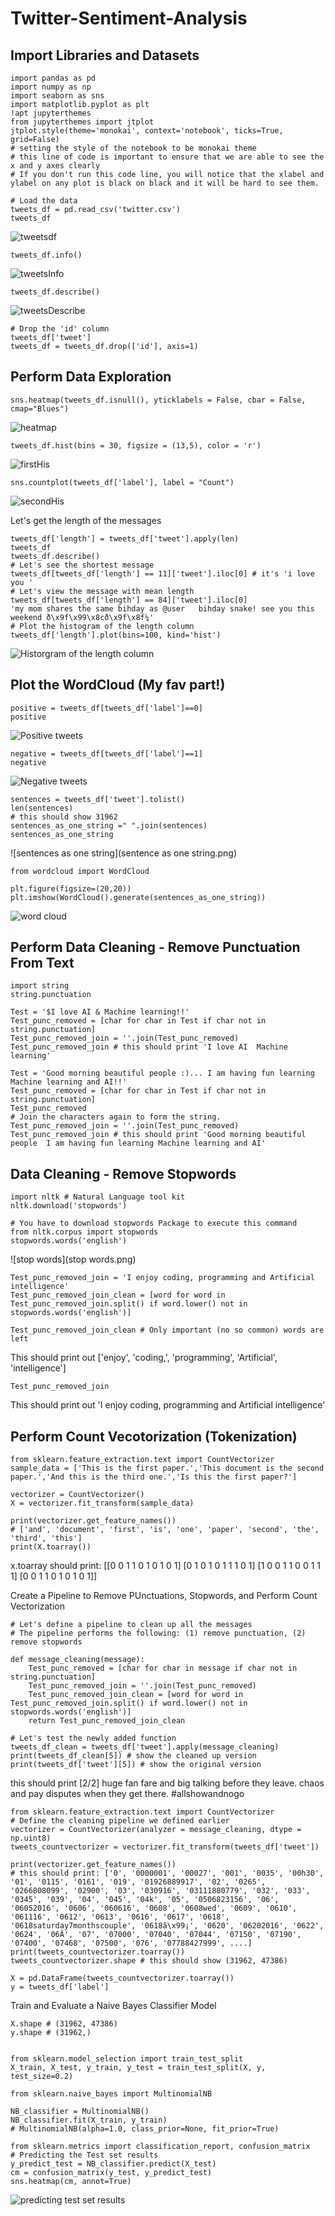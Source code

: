 # Twitter-Sentiment-Analysis

Import Libraries and Datasets
------------------------
```
import pandas as pd
import numpy as np
import seaborn as sns
import matplotlib.pyplot as plt
!apt jupyterthemes
from jupyterthemes import jtplot
jtplot.style(theme='monokai', context='notebook', ticks=True, grid=False) 
# setting the style of the notebook to be monokai theme  
# this line of code is important to ensure that we are able to see the x and y axes clearly
# If you don't run this code line, you will notice that the xlabel and ylabel on any plot is black on black and it will be hard to see them. 
```

```
# Load the data
tweets_df = pd.read_csv('twitter.csv')
tweets_df
```

![tweetsdf](tweetsdf.png)

```
tweets_df.info()
```

![tweetsInfo](tweetsInfo.png)

```
tweets_df.describe()
```

![tweetsDescribe](tweetsdescribe.png)

```
# Drop the 'id' column
tweets_df['tweet']
tweets_df = tweets_df.drop(['id'], axis=1)
```

Perform Data Exploration
-----------------------------
```
sns.heatmap(tweets_df.isnull(), yticklabels = False, cbar = False, cmap="Blues")
```

![heatmap](emptyHeatmap.png)

```
tweets_df.hist(bins = 30, figsize = (13,5), color = 'r')
```

![firstHis](firstHisRed.png)

```
sns.countplot(tweets_df['label'], label = "Count") 
```

![secondHis](2ndHisBlue.png)

Let's get the length of the messages
```
tweets_df['length'] = tweets_df['tweet'].apply(len)
tweets_df
tweets_df.describe()
# Let's see the shortest message 
tweets_df[tweets_df['length'] == 11]['tweet'].iloc[0] # it's 'i love you '
# Let's view the message with mean length 
tweets_df[tweets_df['length'] == 84]['tweet'].iloc[0]
'my mom shares the same bihday as @user   bihday snake! see you this weekend ð\x9f\x99\x8cð\x9f\x8f¼'
# Plot the histogram of the length column
tweets_df['length'].plot(bins=100, kind='hist')
```

![Historgram of the length column](histogramoflength.png)

Plot the WordCloud (My fav part!)
------------------
```
positive = tweets_df[tweets_df['label']==0]
positive
```

![Positive tweets](positive.png)

```
negative = tweets_df[tweets_df['label']==1]
negative
```

![Negative tweets](NegativeTweets.png)

```
sentences = tweets_df['tweet'].tolist()
len(sentences)
# this should show 31962
sentences_as_one_string =" ".join(sentences)
sentences_as_one_string
```
![sentences as one string](sentence as one string.png)


```
from wordcloud import WordCloud

plt.figure(figsize=(20,20))
plt.imshow(WordCloud().generate(sentences_as_one_string))
```

![word cloud](wordcloud.png)


Perform Data Cleaning - Remove Punctuation From Text 
------------------------------------
```
import string
string.punctuation
```

```
Test = '$I love AI & Machine learning!!'
Test_punc_removed = [char for char in Test if char not in string.punctuation]
Test_punc_removed_join = ''.join(Test_punc_removed)
Test_punc_removed_join # this should print 'I love AI  Machine learning'
```

```
Test = 'Good morning beautiful people :)... I am having fun learning Machine learning and AI!!'
Test_punc_removed = [char for char in Test if char not in string.punctuation]
Test_punc_removed
# Join the characters again to form the string.
Test_punc_removed_join = ''.join(Test_punc_removed)
Test_punc_removed_join # this should print 'Good morning beautiful people  I am having fun learning Machine learning and AI'
```

Data Cleaning - Remove Stopwords
------------
```
import nltk # Natural Language tool kit 
nltk.download('stopwords')

# You have to download stopwords Package to execute this command
from nltk.corpus import stopwords
stopwords.words('english')
```
![stop words](stop words.png)

```
Test_punc_removed_join = 'I enjoy coding, programming and Artificial intelligence'
Test_punc_removed_join_clean = [word for word in Test_punc_removed_join.split() if word.lower() not in stopwords.words('english')]
```

```
Test_punc_removed_join_clean # Only important (no so common) words are left
```
This should print out ['enjoy', 'coding,', 'programming', 'Artificial', 'intelligence']

```
Test_punc_removed_join
```
This should print out 'I enjoy coding, programming and Artificial intelligence'

Perform Count Vecotorization (Tokenization)
----------
```
from sklearn.feature_extraction.text import CountVectorizer
sample_data = ['This is the first paper.','This document is the second paper.','And this is the third one.','Is this the first paper?']

vectorizer = CountVectorizer()
X = vectorizer.fit_transform(sample_data)

print(vectorizer.get_feature_names())
# ['and', 'document', 'first', 'is', 'one', 'paper', 'second', 'the', 'third', 'this']
print(X.toarray())  
```
x.toarray should print: 
[[0 0 1 1 0 1 0 1 0 1]
 [0 1 0 1 0 1 1 1 0 1]
 [1 0 0 1 1 0 0 1 1 1]
 [0 0 1 1 0 1 0 1 0 1]]

Create a Pipeline to Remove PUnctuations, Stopwords, and Perform Count Vectorization
```
# Let's define a pipeline to clean up all the messages 
# The pipeline performs the following: (1) remove punctuation, (2) remove stopwords

def message_cleaning(message):
    Test_punc_removed = [char for char in message if char not in string.punctuation]
    Test_punc_removed_join = ''.join(Test_punc_removed)
    Test_punc_removed_join_clean = [word for word in Test_punc_removed_join.split() if word.lower() not in stopwords.words('english')]
    return Test_punc_removed_join_clean
    
# Let's test the newly added function
tweets_df_clean = tweets_df['tweet'].apply(message_cleaning)
print(tweets_df_clean[5]) # show the cleaned up version
print(tweets_df['tweet'][5]) # show the original version
```

this should print
[2/2] huge fan fare and big talking before they leave. chaos and pay disputes when they get there. #allshowandnogo

```
from sklearn.feature_extraction.text import CountVectorizer
# Define the cleaning pipeline we defined earlier
vectorizer = CountVectorizer(analyzer = message_cleaning, dtype = np.uint8)
tweets_countvectorizer = vectorizer.fit_transform(tweets_df['tweet'])

print(vectorizer.get_feature_names())
# this should print: ['0', '0000001', '00027', '001', '0035', '00h30', '01', '0115', '0161', '019', '01926889917', '02', '0265', '0266808099', '02900', '03', '030916', '03111880779', '032', '033', '0345', '039', '04', '045', '04k', '05', '0506823156', '06', '06052016', '0606', '060616', '0608', '0608wed', '0609', '0610', '061116', '0612', '0613', '0616', '0617', '0618', '0618saturday7monthscouple', '0618â\x99¡', '0620', '06202016', '0622', '0624', '06Â', '07', '07000', '07040', '07044', '07150', '07190', '07400', '07468', '07500', '076', '07788427999', ....]
print(tweets_countvectorizer.toarray())  
tweets_countvectorizer.shape # this should show (31962, 47386)

X = pd.DataFrame(tweets_countvectorizer.toarray())
y = tweets_df['label']
```

Train and Evaluate a Naive Bayes Classifier Model 
```
X.shape # (31962, 47386)
y.shape # (31962,)


from sklearn.model_selection import train_test_split
X_train, X_test, y_train, y_test = train_test_split(X, y, test_size=0.2)

from sklearn.naive_bayes import MultinomialNB

NB_classifier = MultinomialNB()
NB_classifier.fit(X_train, y_train)
# MultinomialNB(alpha=1.0, class_prior=None, fit_prior=True)
```

```
from sklearn.metrics import classification_report, confusion_matrix
# Predicting the Test set results
y_predict_test = NB_classifier.predict(X_test)
cm = confusion_matrix(y_test, y_predict_test)
sns.heatmap(cm, annot=True)
```
![predicting test set results]()



